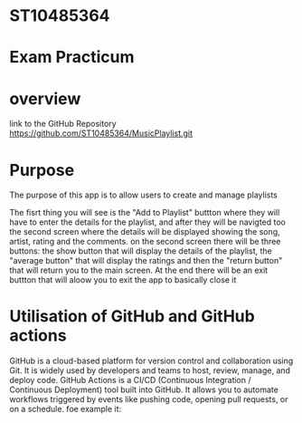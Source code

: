 # ST10485364
# Exam Practicum
# overview

link to the GitHub Repository
https://github.com/ST10485364/MusicPlaylist.git

# Purpose
The purpose of this app is to allow users to create and manage playlists

The fisrt thing you will see is the "Add to Playlist" buttton where they will have to enter the details for the playlist, and after they will be navigted too the second screen where the details will be displayed showing the song, artist, rating and the comments.
on the second screen there will be three buttons: the show button that will display the details of the playlist, the "average button" that will display the ratings and then the "return button" that will return you to the main screen. 
At the end there will be an exit buttton that will aloow you to exit the app to basically close it

# Utilisation of GitHub and GitHub actions
GitHub is a cloud-based platform for version control and collaboration using Git. It is widely used by developers and teams to host, review, manage, and deploy code.
GitHub Actions is a CI/CD (Continuous Integration / Continuous Deployment) tool built into GitHub. It allows you to automate workflows triggered by events like pushing code, opening pull requests, or on a schedule.
foe example it:
